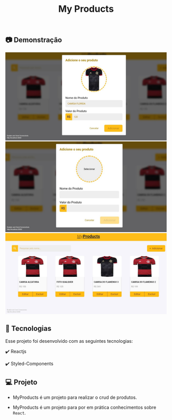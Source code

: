 <h1 align="center">
   My Products
</h1>

<br>

## :camera: Demonstração

![jpg](src/assets/images/photo1.jpg)
![jpg](src/assets/images/photo2.jpg)
![jpg](src/assets/images/photo3.jpg)

## :rocket: Tecnologias

Esse projeto foi desenvolvido com as seguintes tecnologias:

✔️ Reactjs

✔️ Styled-Components

## 💻 Projeto

- MyProducts é um projeto para realizar o crud de produtos.

- MyProducts é um projeto para por em prática conhecimentos sobre `React`.
